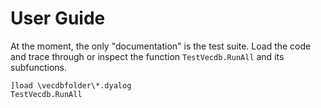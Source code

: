 # User Guide #

At the moment, the only "documentation" is the test suite. Load the code and trace through or inspect the function `TestVecdb.RunAll` and its subfunctions.

    ]load \vecdbfolder\*.dyalog
    TestVecdb.RunAll